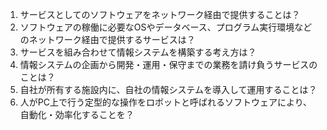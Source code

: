 1. サービスとしてのソフトウェアをネットワーク経由で提供することは？  
2. ソフトウェアの稼働に必要なOSやデータベース、プログラム実行環境などのネットワーク経由で提供するサービスは？  
3. サービスを組み合わせて情報システムを構築する考え方は？ 
4. 情報システムの企画から開発・運用・保守までの業務を請け負うサービスのことは？ 
5. 自社が所有する施設内に、自社の情報システムを導入して運用することは？ 
6. 人がPC上で行う定型的な操作をロボットと呼ばれるソフトウェアにより、自動化・効率化することを？
